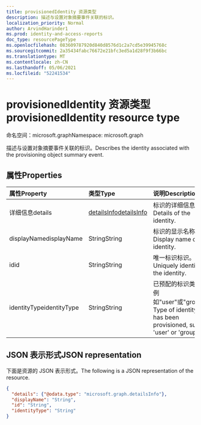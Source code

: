 ```yaml
---
title: provisionedIdentity 资源类型
description: 描述与设置对象摘要事件关联的标识。
localization_priority: Normal
author: ArvindHarinder1
ms.prod: identity-and-access-reports
doc_type: resourcePageType
ms.openlocfilehash: 083609787920d840d8576d1c2a7cd5e39945768c
ms.sourcegitcommit: 2a35434fabc76672e21bfc3ed5a1d28f9f3b66bc
ms.translationtype: MT
ms.contentlocale: zh-CN
ms.lasthandoff: 05/06/2021
ms.locfileid: "52241534"
---
```

# <a name="provisionedidentity-resource-type"></a><span data-ttu-id="a5ad0-103">provisionedIdentity 资源类型</span><span class="sxs-lookup"><span data-stu-id="a5ad0-103">provisionedIdentity resource type</span></span>

<span data-ttu-id="a5ad0-104">命名空间：microsoft.graph</span><span class="sxs-lookup"><span data-stu-id="a5ad0-104">Namespace: microsoft.graph</span></span>


<span data-ttu-id="a5ad0-105">描述与设置对象摘要事件关联的标识。</span><span class="sxs-lookup"><span data-stu-id="a5ad0-105">Describes the identity associated with the provisioning object summary event.</span></span> 

## <a name="properties"></a><span data-ttu-id="a5ad0-106">属性</span><span class="sxs-lookup"><span data-stu-id="a5ad0-106">Properties</span></span>

| <span data-ttu-id="a5ad0-107">属性</span><span class="sxs-lookup"><span data-stu-id="a5ad0-107">Property</span></span>     | <span data-ttu-id="a5ad0-108">类型</span><span class="sxs-lookup"><span data-stu-id="a5ad0-108">Type</span></span>        | <span data-ttu-id="a5ad0-109">说明</span><span class="sxs-lookup"><span data-stu-id="a5ad0-109">Description</span></span> |
|:-------------|:------------|:------------|
|<span data-ttu-id="a5ad0-110">详细信息</span><span class="sxs-lookup"><span data-stu-id="a5ad0-110">details</span></span>|[<span data-ttu-id="a5ad0-111">detailsInfo</span><span class="sxs-lookup"><span data-stu-id="a5ad0-111">detailsInfo</span></span>](detailsinfo.md)|<span data-ttu-id="a5ad0-112">标识的详细信息。</span><span class="sxs-lookup"><span data-stu-id="a5ad0-112">Details of the identity.</span></span>|
|<span data-ttu-id="a5ad0-113">displayName</span><span class="sxs-lookup"><span data-stu-id="a5ad0-113">displayName</span></span>|<span data-ttu-id="a5ad0-114">String</span><span class="sxs-lookup"><span data-stu-id="a5ad0-114">String</span></span>|<span data-ttu-id="a5ad0-115">标识的显示名称。</span><span class="sxs-lookup"><span data-stu-id="a5ad0-115">Display name of the identity.</span></span> |
|<span data-ttu-id="a5ad0-116">id</span><span class="sxs-lookup"><span data-stu-id="a5ad0-116">id</span></span>|<span data-ttu-id="a5ad0-117">String</span><span class="sxs-lookup"><span data-stu-id="a5ad0-117">String</span></span>|<span data-ttu-id="a5ad0-118">唯一标识标识。</span><span class="sxs-lookup"><span data-stu-id="a5ad0-118">Uniquely identifies the identity.</span></span>|
|<span data-ttu-id="a5ad0-119">identityType</span><span class="sxs-lookup"><span data-stu-id="a5ad0-119">identityType</span></span>|<span data-ttu-id="a5ad0-120">String</span><span class="sxs-lookup"><span data-stu-id="a5ad0-120">String</span></span>|<span data-ttu-id="a5ad0-121">已预配的标识类型，例如"user"或"group"。</span><span class="sxs-lookup"><span data-stu-id="a5ad0-121">Type of identity that has been provisioned, such as 'user' or 'group'.</span></span>|

## <a name="json-representation"></a><span data-ttu-id="a5ad0-122">JSON 表示形式</span><span class="sxs-lookup"><span data-stu-id="a5ad0-122">JSON representation</span></span>

<span data-ttu-id="a5ad0-123">下面是资源的 JSON 表示形式。</span><span class="sxs-lookup"><span data-stu-id="a5ad0-123">The following is a JSON representation of the resource.</span></span>

<!-- {
  "blockType": "resource",
  "optionalProperties": [

  ],
  "@odata.type": "microsoft.graph.provisionedIdentity",
  "baseType": null
}-->

```json
{
  "details": {"@odata.type": "microsoft.graph.detailsInfo"},
  "displayName": "String",
  "id": "String",
  "identityType": "String"
}
```

<!-- uuid: 16cd6b66-4b1a-43a1-adaf-3a886856ed98
2019-02-04 14:57:30 UTC -->
<!-- {
  "type": "#page.annotation",
  "description": "provisionedIdentity resource",
  "keywords": "",
  "section": "documentation",
  "tocPath": ""
}-->


